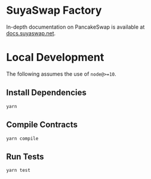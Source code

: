 # SuyaSwap Factory

In-depth documentation on PancakeSwap is available at [docs.suyaswap.net](https://docs.suyaswap.net/).

# Local Development

The following assumes the use of `node@>=10`.

## Install Dependencies

`yarn`

## Compile Contracts

`yarn compile`

## Run Tests

`yarn test`
